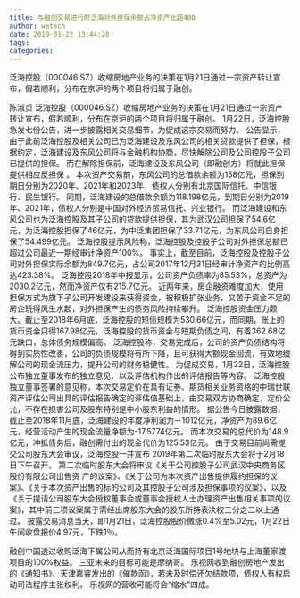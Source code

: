 ```yaml
---
title: 与融创交易进行时泛海对外担保余额占净资产比超400
author: wetech
date: 2019-01-22 13:44:28
tags: 
categories: 
---
```

泛海控股（000046.SZ）收缩房地产业务的决策在1月21日通过一宗资产转让宣布，假若顺利，分布在京沪的两个项目将归属于融创。
<!-- more -->
陈淑贞
泛海控股（000046.SZ）收缩房地产业务的决策在1月21日通过一宗资产转让宣布，假若顺利，分布在京沪的两个项目将归属于融创。
1月22日，泛海控股急发七份公告，进一步披露相关交易细节，为促成这宗交易而努力。
公告显示，由于此前泛海控股及相关公司已为泛海建设及东风公司的相关贷款提供了担保，根据约定，泛海建设及东风公司将与金融机构协商，尽快解除公司及公司控股子公司已提供的担保。 而在解除担保前，泛海建设及东风公司（即融创方）将就此担保提供相应反担保 。
本次资产交易前，东风公司的总借款余额为158亿元，担保到期日分别为2020年、2021年和2023年，债权人分别有北京国际信托、中信银行、民生银行。
同期，泛海建设的总借款余额为118.198亿元，到期日分别为2019年、2021年，债权人分别是中国对外经济贸易信托、兴业银行。
而泛海建设和东风公司也为泛海控股及其子公司的贷款提供担保，其为武汉公司担保了54.6亿元，为泛海控股担保了46亿元，为中泛集团担保了33.71亿元，为东风公司自身担保了54.499亿元。
泛海控股提示风险称，泛海控股及控股子公司对外担保总额已超过公司最近一期经审计净资产100%。
事实上，截至目前，泛海控股及控股子公司对外担保实际余额为849.7亿元，占公司2017年12月31日经审计净资产的比例高达423.38%。
泛海控股2018年中报显示，公司资产负债率为85.53%，总资产为2030.2亿元，然而净资产仅有215.7亿元。
近两年来，房企融资难度加大，使用担保方式为旗下子公司开发建设来获得资金，被积极扩张业务，又苦于资金不足的房企玩得风生水起，对外担保产生的债务风险持续攀升。
泛海控股资金压力颇大。截止至2018年6月底，泛海控股的短债规模为530.66亿元，而同期，账上的货币资金只得167.98亿元，泛海控股的货币资金与短期负债之间，有着362.68亿元缺口，总体债务规模偏高。
泛海控股称，交易完成后，公司的资产负债结构将得到实质性改善，公司的负债规模将有所下降，且可获得大额现金回流，有效地缓解公司的现金流压力，提升公司的财务稳健性。
为促成交易，1月22日，泛海控股公布独立董事发布的独立意见、以及评估机构作出的评估报告等内容。
泛海控股独立董事签署的意见称，本次交易定价在具有证券、期货相关业务资格的中瑞世联资产评估公司出具的评估报告确定的评估值基础上，由交易双方协商确定，定价公允，不存在损害公司及股东特别是中小股东利益的情形。
据公告今日披露数据，截止至2018年11月底，泛海建设的年度净利润为－1012亿元，净资产为89.6亿元，经营活动产生的现金流量净额为-17.5774亿元。 而本次交易的总代价为148.9亿元，冲抵债务后，融创需付出的现金代价为125.53亿元。
由于交易目前尚需提交公司股东大会审议，泛海控股一并宣布 2019年第二次临时股东大会将于2月18日下午召开。
第二次临时股东大会将审议《关于公司控股子公司武汉中央商务区股份有限公司出售资 产的议案》、《关于公司为本次资产出售提供履约担保的议案》、《关于本次资产出售的标的公司及其控股子公司涉及担保事项的议案》，以及《关于提请公司股东大会授权董事会或董事会授权人士办理资产出售相关事项的议案》，其中前三项议案属于需经出席股东大会的股东所持表决权三分之二以上通过。
披露交易消息当天，即1月21日，泛海控股股价微涨0.4%至5.02元，1月22日午间收盘报价4.97元，下跌1％。
 
 
融创中国透过收购泛海下属公司从而持有北京泛海国际项目1号地块与上海董家渡项目的100%权益。
三亚未来的目标可能是摩纳哥。
乐视网收到融创房地产发出的《通知书》、天津嘉睿发出的《催款函》，若未及时偿还欠结款项，债权人有权启动司法程序主张权利。
乐视网的营收可能将会“缩水”四成。
